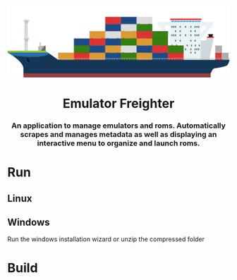 ![Freighter.png](https://github.com/alexmichaelkeith/EmulatorFreighter/blob/main/config/images/Freighter.png)
<h1 align="center">
Emulator Freighter
</h1>
<h3 align="center">
An application to manage emulators and roms. Automatically scrapes and manages metadata as well as displaying an interactive menu to organize and launch roms.
</h3>

# Run

## Linux


## Windows

Run the windows installation wizard or unzip the compressed folder



# Build

